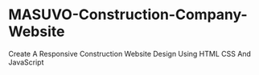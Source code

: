 # MASUVO-Construction-Company-Website
Create A Responsive Construction Website Design Using HTML CSS And JavaScript
